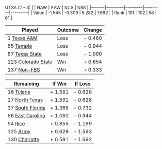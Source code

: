 UTSA (2 - 3)
|       |   NAW   |   AAW   |   NCS   |   NRS   |
|-------|---------|---------|---------|---------|
| Value |  -1.545 |  -0.309 |   5.282 |   7.682 |
| Rank  |     101 |     102 |      58 |      61 |

| Played                    | Outcome    |  Change  |
|---------------------------|------------|----------|
|   1 [Texas A&M             ](TexasAM.md)| Loss       | -  0.460 |
|  65 [Temple                ](Temple.md)| Loss       | -  0.944 |
|  87 [Texas State           ](TexasState.md)| Loss       | -  1.090 |
| 123 [Colorado State        ](ColoradoState.md)| Win        | +  0.654 |
| 137 [Non-FBS               ](NonFBS.md)| Win        | +  0.333 |

| Remaining                 |  If Win  |  If Loss |
|---------------------------|----------|----------|
|  16 [Tulane                ](Tulane.md)| +  1.591 | -  0.628 |
|  17 [North Texas           ](NorthTexas.md)| +  1.591 | -  0.628 |
|  37 [South Florida         ](SouthFlorida.md)| +  1.365 | -  0.732 |
|  66 [East Carolina         ](EastCarolina.md)| +  1.060 | -  0.944 |
|  94 [Rice                  ](Rice.md)| +  0.855 | -  1.169 |
| 125 [Army                  ](Army.md)| +  0.628 | -  1.593 |
| 130 [Charlotte             ](Charlotte.md)| +  0.591 | -  1.692 |

